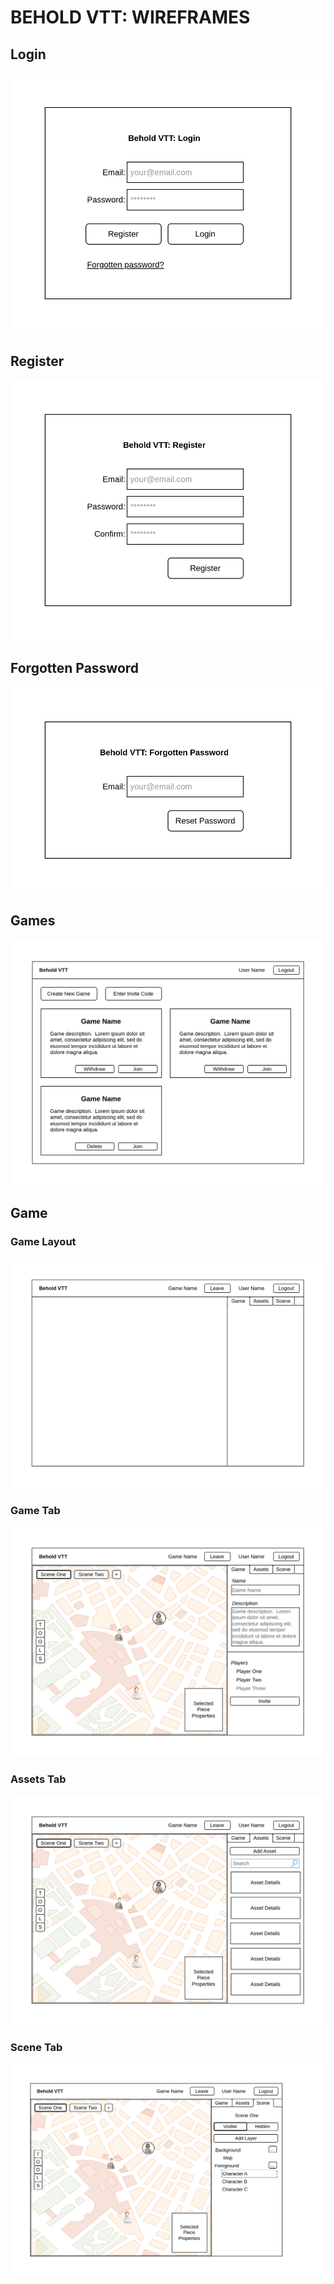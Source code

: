 BEHOLD VTT: WIREFRAMES
======================

## Login

![Wireframe: Login](./images/wireframes/login.drawio.svg)

## Register

![Wireframe: Register](./images/wireframes/register.drawio.svg)

## Forgotten Password

![Wireframe: Forgotten Password](./images/wireframes/forgotten-password.drawio.svg)

## Games

![Wireframe: Games](./images/wireframes/games.drawio.svg)

## Game

### Game Layout

![Wireframe: Game Layout](./images/wireframes/game-layout.drawio.svg)

### Game Tab

![Wireframe: Game / Game Tab](./images/wireframes/game-game.drawio.svg)

### Assets Tab

![Wireframe: Game / Assets Tab](./images/wireframes/game-assets.drawio.svg)

### Scene Tab

![Wireframe: Game / Scene Tab](./images/wireframes/game-scene.drawio.svg)